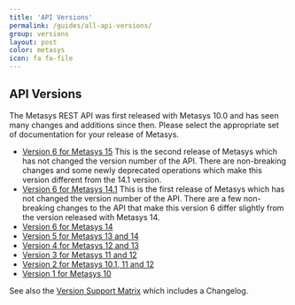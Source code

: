 ```yaml
---
title: 'API Versions'
permalink: /guides/all-api-versions/
group: versions
layout: post
color: metasys
icon: fa fa-file
---
```


<!-- markdownlint-disable no-duplicate-heading -->

## API Versions

The Metasys REST API was first released with Metasys 10.0 and has seen many
changes and additions since then. Please select the appropriate set of
documentation for your release of Metasys.

- [Version 6 for Metasys 15](../../api/v6-15) This is the second release of
  Metasys which has not changed the version number of the API. There are
  non-breaking changes and some newly deprecated operations which make this
  version different from the 14.1 version.
- [Version 6 for Metasys 14.1](../../api/v6-14-1) This is the first release of
  Metasys which has not changed the version number of the API. There are a few
  non-breaking changes to the API that make this version 6 differ slightly from
  the version released with Metasys 14.
- [Version 6 for Metasys 14](../../api/v6)
- [Version 5 for Metasys 13 and 14](../../api/v5)
- [Version 4 for Metasys 12 and 13](../../api/v4)
- [Version 3 for Metasys 11 and 12](../../api/v3/)
- [Version 2 for Metasys 10.1, 11 and 12](../../api/v2/)
- [Version 1 for Metasys 10](../../api/v1/)

See also the [Version Support Matrix](../version-support-matrix) which includes
a Changelog.
